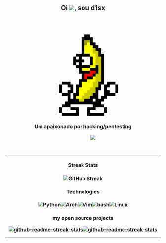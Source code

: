 
<h2 align="center">
  Oi <img src="https://media.giphy.com/media/hvRJCLFzcasrR4ia7z/giphy.gif" width="35">, sou d1sx
</h2>    

<p align="center"> <img src="guanana.gif" width="300"/> </p>
<h3 align="center">Um apaixonado por hacking/pentesting</h3>
<p align="center"> 
                                          <img src="https://readme-typing-svg.herokuapp.com?font=Fira&color=%23FFA500&size=22&width=440&height=45&lines=Hello%2C+World!+I'm++d1sx+.+.+.;Python+Language+Developer;Always+learning+and+practicing">
</p>
   <!--
  - 🌱 Atualmente estou estudando Python e Pentest
  - 🌱 Gosto muito de CTF's :)
-->
<br>

 ---
 
<h3 align="center">
  Streak Stats
</h3>
<h3 align="center">
  <img alt="GitHub Streak" src="https://github-readme-streak-stats.herokuapp.com?user=d1sx&theme=great-gatsby&date_format=j%2Fn%5B%2FY%5D" />
</h3>
 
<h3 align="center">
   Technologies
</h3> 
<h3 align="center">
<img alt="Python" src="https://img.shields.io/badge/-Python-45b8d8?style=for-the-badge&logo=python&logoColor=white" /><img alt="Arch" src="https://img.shields.io/badge/Arch%20Linux-1793D1?logo=arch-linux&logoColor=fff&style=for-the-badge" /><img alt="Vim" src="https://img.shields.io/badge/-Vim-228B22?style=for-the-badge&logo=vim&logoColor=white" /><img alt="bash" src="https://img.shields.io/badge/-Bash-000000?style=for-the-badge&logo=gnu-bash&logoColor=white" /><img alt="Linux" src="https://img.shields.io/badge/-Linux-000000?style=for-the-badge&logo=linux&logoColor=white" />  
</h3>
<h3 align="center">
  my open source projects

<a href="https://github.com/d1sx/tDcode"><img width="300" src="https://denvercoder1-github-readme-stats.vercel.app/api/pin/?username=d1sx&repo=tDcode&theme=react&bg_color=000000&title_color=FFA500&icon_color=FFFFFF&hide_border=true&show_icons=true" alt="github-readme-streak-stats"></a><a href="https://github.com/d1sx/ftp_client"><img width="300" src="https://denvercoder1-github-readme-stats.vercel.app/api/pin/?username=d1sx&repo=ftp_client&theme=react&bg_color=000000&title_color=FFA500&icon_color=FFFFFF&hide_border=true&show_icons=true" alt="github-readme-streak-stats"></a></h3>
 
 ---

